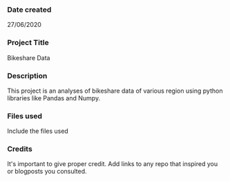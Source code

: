 ### Date created
27/06/2020

### Project Title
Bikeshare Data

### Description
This project is an analyses of bikeshare data of various region using python libraries like Pandas and Numpy. 

### Files used
Include the files used

### Credits
It's important to give proper credit. Add links to any repo that inspired you or blogposts you consulted.

